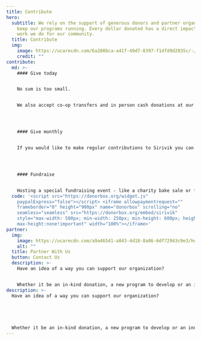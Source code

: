 ```yaml
---
title: Contribute
hero:
  subtitle: We rely on the support of generous donors and partner organizations to
    keep our programs running. Every dollar donated has a direct impact on the
    work we do for our community.
  title: Contribute
  img:
    image: https://ucarecdn.com/6a208bca-a41f-49d7-8397-f1dfd9d2035c/-/crop/6000x3711/0,289/-/preview/donate_hero.jpg
    credit: ""
contribute:
  md: >-
    #### Give today


    No sum is too small.


    We also accept co-op transfers and in person cash donations at our location.




    #### Give monthly


    If you would like to make regular contributions to Sirivik you can sign up for a monthly payment subscription.




    #### Fundraise


    Hosting a special fundraising event - like a charity bake sale or fun run? Consider allocating proceeds to support Sirivik’s ongoing work. We’ll be happy to support you along the way.
  code: '<script src="https://donorbox.org/widget.js"
    paypalExpress="false"></script> <iframe allowpaymentrequest=""
    frameborder="0" height="900px" name="donorbox" scrolling="no"
    seamless="seamless" src="https://donorbox.org/embed/sirivik"
    style="max-width: 500px; min-width: 250px; min-height: 600px; height: 100%;
    max-height:none!important" width="100%"></iframe>'
partner:
  img:
    image: https://ucarecdn.com/a9a46541-a843-4d18-8a86-6df72943c9e3/home_newproject_hubd752fbce31fc073c9262d2738807c9e_1162298_1200x800_fill_q75_box_smart1.jpg
    alt: ""
  title: Partner With Us
  button: Contact Us
  description: >-
    Have an idea of a way you can support our organization?


    Whether it be an in-kind donation, a new program to develop or an innovative new idea we’d love to hear it!  We strive to be an inventive organization and we are always open to new collaborations.
description: >-
  Have an idea of a way you can support our organization?


   


  Whether it be an in-kind donation, a new program to develop or an innovative new idea we’d love to hear it!  We strive to be an inventive organization and we are always open to new collaborations.
---
```


